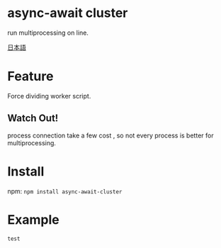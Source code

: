# async-await cluster
run multiprocessing on line.

[日本語](./README-ja.md)
# Feature
Force dividing worker script.

## Watch Out!
process connection take a few cost , so not every process is better for multiprocessing.

# Install 
 npm:
 `npm install async-await-cluster`
 
 
# Example

```typescript
test
```